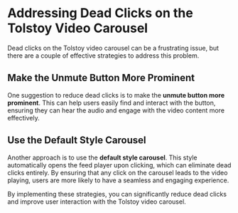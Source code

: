 # Addressing Dead Clicks on the Tolstoy Video Carousel

Dead clicks on the Tolstoy video carousel can be a frustrating issue, but there are a couple of effective strategies to address this problem.

## Make the Unmute Button More Prominent

One suggestion to reduce dead clicks is to make the **unmute button more prominent**. This can help users easily find and interact with the button, ensuring they can hear the audio and engage with the video content more effectively.

## Use the Default Style Carousel

Another approach is to use the **default style carousel**. This style automatically opens the feed player upon clicking, which can eliminate dead clicks entirely. By ensuring that any click on the carousel leads to the video playing, users are more likely to have a seamless and engaging experience.

By implementing these strategies, you can significantly reduce dead clicks and improve user interaction with the Tolstoy video carousel.